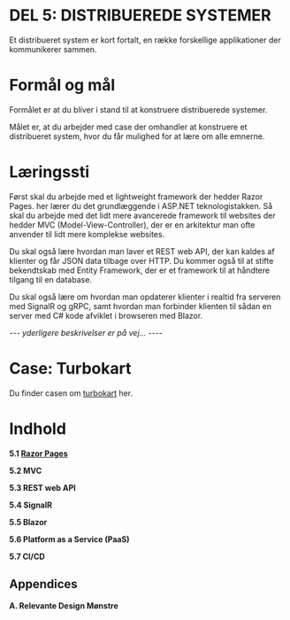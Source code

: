 # DEL 5: DISTRIBUEREDE SYSTEMER
Et distribueret system er kort fortalt, en række forskellige applikationer der kommunikerer sammen.

# Formål og mål
Formålet er at du bliver i stand til at konstruere distribuerede systemer.

Målet er, at du arbejder med case der omhandler at konstruere et distribueret system, hvor du får mulighed for at lære om alle emnerne.

# Læringssti
Først skal du arbejde med et lightweight framework der hedder Razor Pages. her lærer du det grundlæggende i ASP.NET teknologistakken. Så skal du arbejde med det lidt mere avancerede framework til websites der hedder MVC (Model-View-Controller), der er en arkitektur man ofte anvender til lidt mere komplekse websites.

Du skal også lære hvordan man laver et REST web API, der kan kaldes af klienter og får JSON data tilbage over HTTP. Du kommer også til at stifte bekendtskab med Entity Framework, der er et framework til at håndtere tilgang til en database.

Du skal også lære om hvordan man opdaterer klienter i realtid fra serveren med SignalR og gRPC, samt hvordan man forbinder klienten til sådan en server med C# kode afviklet i browseren med Blazor.

*--- yderligere beskrivelser er på vej... ----*

# Case: Turbokart
Du finder casen om [turbokart](/docs/distributed-systems/turbokart.md) her.


# Indhold

**5.1 [Razor Pages](/docs/distributed-systems/razor-pages.md)**

**5.2 MVC**

**5.3 REST web API**

**5.4 SignalR**

**5.5 Blazor**

**5.6 Platform as a Service (PaaS)**

**5.7 CI/CD**

## Appendices
**A. Relevante Design Mønstre**